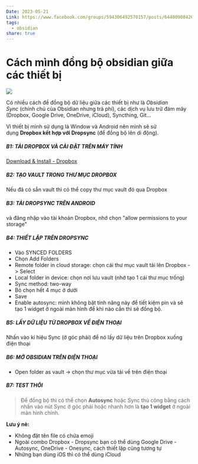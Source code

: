 ```yaml
---
Date: 2023-05-21
Link: https://www.facebook.com/groups/594306492570157/posts/644009084266564
tags:
  - obsidian
share: true
---
```



# Cách mình đồng bộ obsidian giữa các thiết bị

![](https://i.imgur.com/dr0JHdK.jpg)


Có nhiều cách đề đồng bộ dữ liệu giữa các thiết bị như là _Obsidian Sync_ (chính chủ của Obsidian nhưng trả phí), các dịch vụ lưu trữ đám mây (Dropbox, Google Drive, OneDrive, iCloud), Syncthing, Git...

Vì thiết bị mình sử dụng là Window và Android nên mình sẽ sử dụng **Dropbox kết hợp với Dropsync** (để đồng bộ lên di động).

##### B1: TẢI DROPBOX VÀ CÀI ĐẶT TRÊN MÁY TÍNH

[Download & Install - Dropbox](https://www.dropbox.com/install)

##### B2: TẠO VAULT TRONG THƯ MỤC DROPBOX

Nếu đã có sẵn vault thì có thể copy thư mục vault đó qua Dropbox

##### B3: TẢI DROPSYNC TRÊN ANDROID

và đăng nhập vào tài khoản Dropbox, nhớ chọn "allow permissions to your storage"

##### B4: THIẾT LẬP TRÊN DROPSYNC

- Vào SYNCED FOLDERS  
- Chọn Add Folders  
- Remote folder in cloud storage: chọn cái thư mục vault tải lên Dropbox -> Select  
- Local folder in device: chọn nơi lưu vault (nhớ tạo 1 cái thư mục trống)  
- Sync method: two-way  
- Bỏ chọn hết 4 mục ở dưới  
- Save  
- Enable autosync: mình không bật tính năng này để tiết kiệm pin và sẽ tạo 1 widget ở ngoài màn hình để khi nào cần thì sẽ đồng bộ.

##### B5: LẤY DỮ LIỆU TỪ DROPBOX VỀ ĐIỆN THOẠI

Nhấn vào kí hiệu Sync (ở góc phải) để nó lấy dữ liệu trên Dropbox xuống điện thoại

##### B6: MỞ OBSIDIAN TRÊN ĐIỆN THOẠI

- Open folder as vault -> chọn thư mục vừa tải về trên điện thoại

##### B7: TEST THÔI  

> Để đồng bộ thì có thể chọn **Autosync** hoặc Sync thủ công bằng cách nhấn vào nút Sync ở góc phải hoặc nhanh hơn là **tạo 1 widget** ở ngoài màn hình chính.

**Lưu ý nè:**

- Không đặt tên file có chứa emoji
- Ngoài combo Dropbox - Dropsync bạn có thể dùng Google Drive - Autosync, OneDrive - Onesync, cách thiết lập cũng tương tự
- Những bạn dùng iOS thì có thể dùng iCloud

